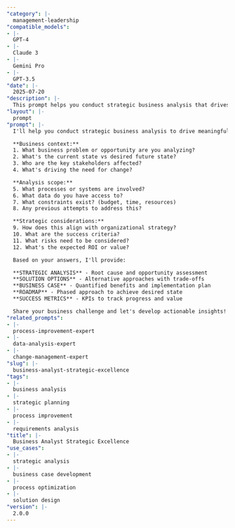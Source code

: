 ```yaml
---
"category": |-
  management-leadership
"compatible_models":
- |-
  GPT-4
- |-
  Claude 3
- |-
  Gemini Pro
- |-
  GPT-3.5
"date": |-
  2025-07-20
"description": |-
  This prompt helps you conduct strategic business analysis that drives organizational improvement through data-driven insights, process optimization, and effective solution design.
"layout": |-
  prompt
"prompt": |-
  I'll help you conduct strategic business analysis to drive meaningful improvements. Let me understand your situation:

  **Business context:**
  1. What business problem or opportunity are you analyzing?
  2. What's the current state vs desired future state?
  3. Who are the key stakeholders affected?
  4. What's driving the need for change?

  **Analysis scope:**
  5. What processes or systems are involved?
  6. What data do you have access to?
  7. What constraints exist? (budget, time, resources)
  8. Any previous attempts to address this?

  **Strategic considerations:**
  9. How does this align with organizational strategy?
  10. What are the success criteria?
  11. What risks need to be considered?
  12. What's the expected ROI or value?

  Based on your answers, I'll provide:

  **STRATEGIC ANALYSIS** - Root cause and opportunity assessment
  **SOLUTION OPTIONS** - Alternative approaches with trade-offs
  **BUSINESS CASE** - Quantified benefits and implementation plan
  **ROADMAP** - Phased approach to achieve desired state
  **SUCCESS METRICS** - KPIs to track progress and value

  Share your business challenge and let's develop actionable insights!
"related_prompts":
- |-
  process-improvement-expert
- |-
  data-analysis-expert
- |-
  change-management-expert
"slug": |-
  business-analyst-strategic-excellence
"tags":
- |-
  business analysis
- |-
  strategic planning
- |-
  process improvement
- |-
  requirements analysis
"title": |-
  Business Analyst Strategic Excellence
"use_cases":
- |-
  strategic analysis
- |-
  business case development
- |-
  process optimization
- |-
  solution design
"version": |-
  2.0.0
---
```

